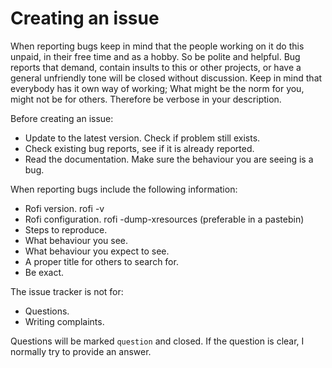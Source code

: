 # Creating an issue

When reporting bugs keep in mind that the people working on it do this unpaid, in their free time and as a hobby. So be
polite and helpful. Bug reports that demand, contain insults to this or other projects, or have a general unfriendly
tone will be closed without discussion. Keep in mind that everybody has it own way of working; What might be the norm
for you, might not be for others. Therefore be verbose in your description.

Before creating an issue:

* Update to the latest version. Check if problem still exists.
* Check existing bug reports, see if it is already reported.
* Read the documentation. Make sure the behaviour you are seeing is a bug.

When reporting bugs include the following information:

* Rofi version. rofi -v
* Rofi configuration. rofi -dump-xresources (preferable in a pastebin)
* Steps to reproduce.
* What behaviour you see.
* What behaviour you expect to see.
* A proper title for others to search for.
* Be exact.

The issue tracker is not for:

* Questions. 
* Writing complaints.

Questions will be marked `question` and closed. If the question is clear, I normally try to provide an answer.

